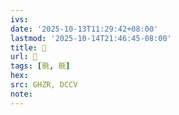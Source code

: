 ```yaml
---
ivs:
date: '2025-10-13T11:29:42+08:00'
lastmod: '2025-10-14T21:46:45-08:00'
title: 󰢮
url: 󰢮
tags: [毼, 毼]
hex: 
src: GHZR, DCCV
note:
---
```

